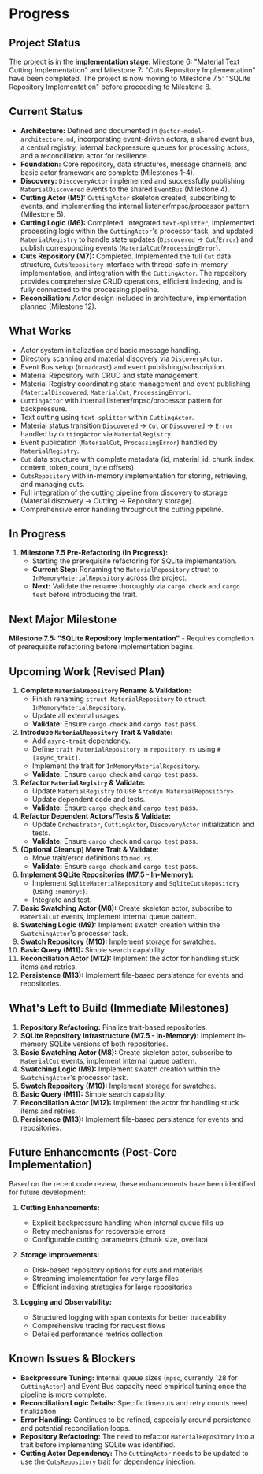 # Progress

## Project Status

The project is in the **implementation stage**. Milestone 6: "Material Text Cutting Implementation" and Milestone 7: "Cuts Repository Implementation" have been completed. The project is now moving to Milestone 7.5: "SQLite Repository Implementation" before proceeding to Milestone 8.

## Current Status

- **Architecture:** Defined and documented in `@actor-model-architecture.md`, incorporating event-driven actors, a shared event bus, a central registry, internal backpressure queues for processing actors, and a reconciliation actor for resilience.
- **Foundation:** Core repository, data structures, message channels, and basic actor framework are complete (Milestones 1-4).
- **Discovery:** `DiscoveryActor` implemented and successfully publishing `MaterialDiscovered` events to the shared `EventBus` (Milestone 4).
- **Cutting Actor (M5):** `CuttingActor` skeleton created, subscribing to events, and implementing the internal listener/mpsc/processor pattern (Milestone 5).
- **Cutting Logic (M6):** Completed. Integrated `text-splitter`, implemented processing logic within the `CuttingActor`'s processor task, and updated `MaterialRegistry` to handle state updates (`Discovered` -> `Cut`/`Error`) and publish corresponding events (`MaterialCut`/`ProcessingError`).
- **Cuts Repository (M7):** Completed. Implemented the full `Cut` data structure, `CutsRepository` interface with thread-safe in-memory implementation, and integration with the `CuttingActor`. The repository provides comprehensive CRUD operations, efficient indexing, and is fully connected to the processing pipeline.
- **Reconciliation:** Actor design included in architecture, implementation planned (Milestone 12).

## What Works

- Actor system initialization and basic message handling.
- Directory scanning and material discovery via `DiscoveryActor`.
- Event Bus setup (`broadcast`) and event publishing/subscription.
- Material Repository with CRUD and state management.
- Material Registry coordinating state management and event publishing (`MaterialDiscovered`, `MaterialCut`, `ProcessingError`).
- `CuttingActor` with internal listener/mpsc/processor pattern for backpressure.
- Text cutting using `text-splitter` within `CuttingActor`.
- Material status transition `Discovered` -> `Cut` or `Discovered` -> `Error` handled by `CuttingActor` via `MaterialRegistry`.
- Event publication (`MaterialCut`, `ProcessingError`) handled by `MaterialRegistry`.
- `Cut` data structure with complete metadata (id, material_id, chunk_index, content, token_count, byte offsets).
- `CutsRepository` with in-memory implementation for storing, retrieving, and managing cuts.
- Full integration of the cutting pipeline from discovery to storage (Material discovery → Cutting → Repository storage).
- Comprehensive error handling throughout the cutting pipeline.

## In Progress

1.  **Milestone 7.5 Pre-Refactoring (In Progress):**
    - Starting the prerequisite refactoring for SQLite implementation.
    - **Current Step:** Renaming the `MaterialRepository` struct to `InMemoryMaterialRepository` across the project.
    - **Next:** Validate the rename thoroughly via `cargo check` and `cargo test` before introducing the trait.

## Next Major Milestone

**Milestone 7.5: "SQLite Repository Implementation"** - Requires completion of prerequisite refactoring before implementation begins.

## Upcoming Work (Revised Plan)

1.  **Complete `MaterialRepository` Rename & Validation:**
    - Finish renaming `struct MaterialRepository` to `struct InMemoryMaterialRepository`.
    - Update all external usages.
    - **Validate:** Ensure `cargo check` and `cargo test` pass.
2.  **Introduce `MaterialRepository` Trait & Validate:**
    - Add `async-trait` dependency.
    - Define `trait MaterialRepository` in `repository.rs` using `#[async_trait]`.
    - Implement the trait for `InMemoryMaterialRepository`.
    - **Validate:** Ensure `cargo check` and `cargo test` pass.
3.  **Refactor `MaterialRegistry` & Validate:**
    - Update `MaterialRegistry` to use `Arc<dyn MaterialRepository>`.
    - Update dependent code and tests.
    - **Validate:** Ensure `cargo check` and `cargo test` pass.
4.  **Refactor Dependent Actors/Tests & Validate:**
    - Update `Orchestrator`, `CuttingActor`, `DiscoveryActor` initialization and tests.
    - **Validate:** Ensure `cargo check` and `cargo test` pass.
5.  **(Optional Cleanup) Move Trait & Validate:**
    - Move trait/error definitions to `mod.rs`.
    - **Validate:** Ensure `cargo check` and `cargo test` pass.
6.  **Implement SQLite Repositories (M7.5 - In-Memory):**
    - Implement `SqliteMaterialRepository` and `SqliteCutsRepository` (using `:memory:`).
    - Integrate and test.
7.  **Basic Swatching Actor (M8):** Create skeleton actor, subscribe to `MaterialCut` events, implement internal queue pattern.
8.  **Swatching Logic (M9):** Implement swatch creation within the `SwatchingActor`'s processor task.
9.  **Swatch Repository (M10):** Implement storage for swatches.
10. **Basic Query (M11):** Simple search capability.
11. **Reconciliation Actor (M12):** Implement the actor for handling stuck items and retries.
12. **Persistence (M13):** Implement file-based persistence for events and repositories.

## What's Left to Build (Immediate Milestones)

1.  **Repository Refactoring:** Finalize trait-based repositories.
2.  **SQLite Repository Infrastructure (M7.5 - In-Memory):** Implement in-memory SQLite versions of both repositories.
3.  **Basic Swatching Actor (M8):** Create skeleton actor, subscribe to `MaterialCut` events, implement internal queue pattern.
4.  **Swatching Logic (M9):** Implement swatch creation within the `SwatchingActor`'s processor task.
5.  **Swatch Repository (M10):** Implement storage for swatches.
6.  **Basic Query (M11):** Simple search capability.
7.  **Reconciliation Actor (M12):** Implement the actor for handling stuck items and retries.
8.  **Persistence (M13):** Implement file-based persistence for events and repositories.

## Future Enhancements (Post-Core Implementation)

Based on the recent code review, these enhancements have been identified for future development:

1. **Cutting Enhancements:**

   - Explicit backpressure handling when internal queue fills up
   - Retry mechanisms for recoverable errors
   - Configurable cutting parameters (chunk size, overlap)

2. **Storage Improvements:**

   - Disk-based repository options for cuts and materials
   - Streaming implementation for very large files
   - Efficient indexing strategies for large repositories

3. **Logging and Observability:**
   - Structured logging with span contexts for better traceability
   - Comprehensive tracing for request flows
   - Detailed performance metrics collection

## Known Issues & Blockers

- **Backpressure Tuning:** Internal queue sizes (`mpsc`, currently 128 for `CuttingActor`) and Event Bus capacity need empirical tuning once the pipeline is more complete.
- **Reconciliation Logic Details:** Specific timeouts and retry counts need finalization.
- **Error Handling:** Continues to be refined, especially around persistence and potential reconciliation loops.
- **Repository Refactoring:** The need to refactor `MaterialRepository` into a trait before implementing SQLite was identified.
- **Cutting Actor Dependency:** The `CuttingActor` needs to be updated to use the `CutsRepository` trait for dependency injection.
